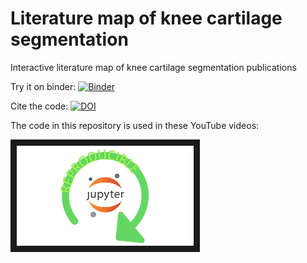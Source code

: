 # Literature map of knee cartilage segmentation

Interactive literature map of knee cartilage segmentation publications

Try it on binder: [![Binder](https://mybinder.org/badge_logo.svg)](https://mybinder.org/v2/gh/sbonaretti/cart_segm_liter_map/master?filepath=literature_review.ipynb)

Cite the code: [![DOI](https://zenodo.org/badge/223441506.svg)](https://zenodo.org/badge/latestdoi/223441506)

The code in this repository is used in these YouTube videos: 

<a href="https://youtu.be/-9qSUJTuec8" target="_blank"><img src="repro.png" alt="image" width="283" height="160" border="10" /></a>

